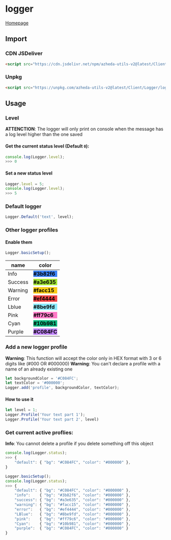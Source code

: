 # logger

[Homepage](../../README.md)

## Import
### CDN JSDeliver
```html
<script src="https://cdn.jsdelivr.net/npm/azheda-utils-v2@latest/Client/Logger/logger.js"></script>
```
### Unpkg
```html
<script src="https://unpkg.com/azheda-utils-v2@latest/Client/Logger/logger.js"></script>
```

## Usage

### Level
**ATTENCTION**: The logger will only print on console when the message has a log level higher than the one saved
#### Get the current status level (Default `0`):
```js
console.log(Logger.level);
>>> 0
```

#### Set a new status level
```js
Logger.level = 5;
console.log(Logger.level);
>>> 5
```

### Default logger
```js
Logger.Default('text', level);
```

### Other logger profiles
#### Enable them
```js
Logger.basicSetup();
```
|    name    |                                          color                                         |
|------------|----------------------------------------------------------------------------------------|
|  Info      |  <div style="background-color: #3b82f6; color: #000; font-weight: bold;">#3b82f6</div> |
|  Success   |  <div style="background-color: #a3e635; color: #000; font-weight: bold;">#a3e635</div> |
|  Warning   |  <div style="background-color: #facc15; color: #000; font-weight: bold;">#facc15</div> |
|  Error     |  <div style="background-color: #ef4444; color: #000; font-weight: bold;">#ef4444</div> |
|  Lblue     |  <div style="background-color: #8be9fd; color: #000; font-weight: bold;">#8be9fd</div> |
|  Pink      |  <div style="background-color: #ff79c6; color: #000; font-weight: bold;">#ff79c6</div> |
|  Cyan      |  <div style="background-color: #10b981; color: #000; font-weight: bold;">#10b981</div> |
|  Purple    |  <div style="background-color: #C084FC; color: #000; font-weight: bold;">#C084FC</div> |


### Add a new logger profile
**Warning**: This function will accept the color only in HEX format with 3 or 6 digits like (#000 OR #000000)
**Warning**: You can't declare a profile with a name of an already existing one
```js
let backgroundColor = '#C084FC';
let textColor = '#000000';
Logger.add('profile', backgroundColor, textColor);
```

#### How to use it
```js
let level = 1;
Logger.Profile('Your text part 1');
Logger.Profile('Your text part 2', level)
```

### Get current active proflies:
**Info**: You cannot delete a profile if you delete something off this object

```js
console.log(Logger.status);
>>> {
    "default": { "bg": "#C084FC", "color": "#000000" },
} 
```

```js
Logger.basicSetup();
console.log(Logger.status);
>>> {
    "default": { "bg": "#C084FC", "color": "#000000" },
    "info":    { "bg": "#3b82f6", "color": "#000000" },
    "success": { "bg": "#a3e635", "color": "#000000" },
    "warning": { "bg": "#facc15", "color": "#000000" },
    "error":   { "bg": "#ef4444", "color": "#000000" },
    "LBlue":   { "bg": "#8be9fd", "color": "#000000" },
    "pink":    { "bg": "#ff79c6", "color": "#000000" },
    "Cyan":    { "bg": "#10b981", "color": "#000000" },
    "purple":  { "bg": "#C084FC", "color": "#000000" }
} 
```